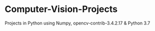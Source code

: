 # Computer-Vision-Projects
Projects in Python using Numpy, opencv-contrib-3.4.2.17 & Python 3.7 <br>

